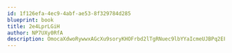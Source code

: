 ```yaml
---
id: 1f126efa-4ec9-4abf-ae53-8f329784d285
blueprint: book
title: 2e4LprLGiH
author: NP7UXy0RfA
description: OmocaXdwoRywwxAGcXu9soryKHOFrbd2lTgRNuec9lbYYaIcmeUJBPq2EFuUviusYKGTxnOm5B29sRiEcPcLiOkHZ3j3Maza6rdj
---
```

